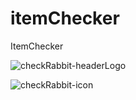 # itemChecker
ItemChecker

![checkRabbit-headerLogo](https://user-images.githubusercontent.com/83933546/122853744-ac348e00-d34d-11eb-89de-36a56db50cd8.png)

![checkRabbit-icon](https://user-images.githubusercontent.com/83933546/122853826-c66e6c00-d34d-11eb-982d-80e2551bb1ce.png)
